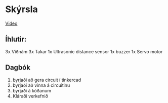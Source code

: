 # Skýrsla
[Video](https://drive.google.com/open?id=1EAFIYYEJCsAMMJA8MifOjND5csQtaryo)

## Íhlutir:
3x Viðnám
3x Takar
1x Ultrasonic distance sensor
1x buzzer
1x Servo motor

## Dagbók
1. byrjaði að gera circuit í tinkercad
2. byrjaði að vinna á circuitinu
3. byrjaði á kóðanum
4. Kláraði verkefnið


